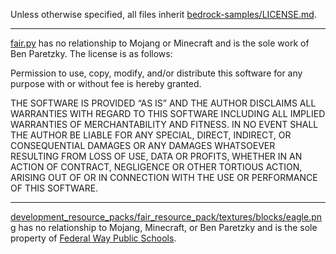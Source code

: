 Unless otherwise specified, all files inherit [bedrock-samples/LICENSE.md](https://github.com/Mojang/bedrock-samples/blob/main/LICENSE.md).

---

[fair.py](fair.py) has no relationship to Mojang or Minecraft and is the sole work of Ben Paretzky.  The license is as follows:

Permission to use, copy, modify, and/or distribute this software for
any purpose with or without fee is hereby granted.

THE SOFTWARE IS PROVIDED “AS IS” AND THE AUTHOR DISCLAIMS ALL
WARRANTIES WITH REGARD TO THIS SOFTWARE INCLUDING ALL IMPLIED WARRANTIES
OF MERCHANTABILITY AND FITNESS. IN NO EVENT SHALL THE AUTHOR BE LIABLE
FOR ANY SPECIAL, DIRECT, INDIRECT, OR CONSEQUENTIAL DAMAGES OR ANY
DAMAGES WHATSOEVER RESULTING FROM LOSS OF USE, DATA OR PROFITS, WHETHER IN
AN ACTION OF CONTRACT, NEGLIGENCE OR OTHER TORTIOUS ACTION, ARISING OUT
OF OR IN CONNECTION WITH THE USE OR PERFORMANCE OF THIS SOFTWARE.

---

[development_resource_packs/fair_resource_pack/textures/blocks/eagle.png](development_resource_packs/fair_resource_pack/textures/blocks/eagle.png) has no relationship to Mojang, Minecraft, or Ben Paretzky and is the sole property of [Federal Way Public Schools](https://fwps.org).